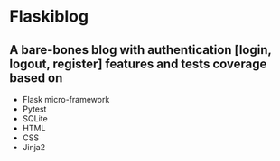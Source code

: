 # Flaskiblog

## A bare-bones blog with authentication [login, logout, register] features and tests coverage based on

* Flask micro-framework
* Pytest
* SQLite
* HTML
* CSS
* Jinja2
